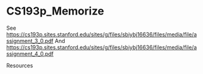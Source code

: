 # CS193p_Memorize
See https://cs193p.sites.stanford.edu/sites/g/files/sbiybj16636/files/media/file/assignment_3_0.pdf And https://cs193p.sites.stanford.edu/sites/g/files/sbiybj16636/files/media/file/assignment_4_0.pdf

Resources
